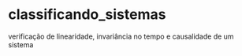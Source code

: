 # classificando_sistemas
verificação de linearidade, invariância no tempo e causalidade de um sistema
